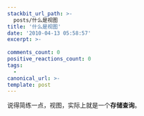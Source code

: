 ```yaml
---
stackbit_url_path: >-
  posts/什么是视图
title: '什么是视图'
date: '2010-04-13 05:58:57'
excerpt: >-
  
comments_count: 0
positive_reactions_count: 0
tags: 
  - 
canonical_url: >-
template: post
---
```

<p>说得简练一点，视图，实际上就是一个<strong>存储查询</strong>。</p>